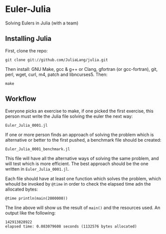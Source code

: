 ﻿Euler-Julia
===========

Solving Eulers in Julia (with a team)

## Installing Julia

First, clone the repo:

    git clone git://github.com/JuliaLang/julia.git

Then install: GNU Make, gcc & g++ or Clang, gfortran (or gcc-fortran),
git, perl, wget, curl, m4, patch and libncurses5. Then:

    make

## Workflow

Everyone picks an exercise to make, if one picked the first exercise,
this person must write the Julia file solving the euler the next way:

    Euler_Julia_0001.jl

If one or more person finds an approach of solving the problem which
is alternative or better to the first pushed, a benchmark file should
be created:

    Euler_Julia_0001_benchmark.jl

This file will have all the alternative ways of solving the same
problem, and will test which is more efficient. The best approach
should be the one written in `Euler_Julia_0001.jl`.

Each file should have at least one function which solves the problem,
which whould be invoked by `@time` in order to check the elapsed time
adn the allocated bytes:

    @time println(main(2000000))

The line above will show us the result of `main()` and the resources
used. An output like the following:

    142913828922
    elapsed time: 0.083079608 seconds (1132576 bytes allocated)

